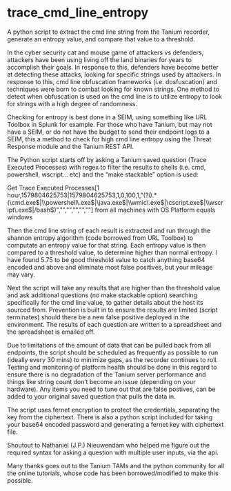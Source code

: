 # trace_cmd_line_entropy
A python script to extract the cmd line string from the Tanium recorder, generate an entropy value, and compare that value to a threshold.

In the cyber security cat and mouse game of attackers vs defenders, attackers have been using living off the land binaries for years to accomplish their goals. In response to this, defenders have become better at detecting these attacks, looking for specific strings used by attackers.  In response to this, cmd line obfuscation frameworks (i.e. dosfuscation) and techniques were born to combat looking for known strings.  One method to detect when obfuscation is used on the cmd line is to utilize entropy to look for strings with a high degree of randomness.  

Checking for entropy is best done in a SEIM, using something like URL Toolbox in Splunk for example. For those who have Tanium, but may not have a SEIM, or do not have the budget to send their endpoint logs to a SEIM, this a method to check for high cmd line entropy using the Threat Response module and the Tanium REST API. 

The Python script starts off by asking a Tanium saved question (Trace Executed Processes) with regex to filter the results to shells (i.e. cmd, powershell, wscript… etc) and the “make stackable” option is used:

Get Trace Executed Processes[1 hour,1579804625753|1579804625753,1,0,100,1,"(?i).*(\\cmd\.exe$|\\powershell\.exe$|\\java\.exe$|\\wmic\.exe$|\\cscript\.exe$|\\wscript\.exe$|\/bash$)","","","","",""] from all machines with OS Platform equals windows

Then the cmd line string of each result is extracted and run through the shannon entropy algorithm (code borrowed from URL Toolbox) to computate an entropy value for that string.  Each entropy value is then compared to a threshold value, to determine higher than normal entropy.  I have found 5.75 to be good threshold value to catch anything base64 encoded and above and eliminate most false positives, but your mileage may vary.

Next the script will take any results that are higher than the threshold value and ask additional questions (no make stackable option) searching specifically for the cmd line value, to gather details about the host its sourced from.  Prevention is built in to ensure the results are limited (script terminates) should there be a new false positive deployed in the environment.  The results of each question are written to a spreadsheet and the spreadsheet is emailed off. 

Due to limitations of the amount of data that can be pulled back from all endpoints, the script should be scheduled as frequently as possible to run (ideally every 30 mins) to minimize gaps, as the recorder continues to roll.  Testing and monitoring of platform health should be done in this regard to ensure there is no degradation of the Tanium server performance and things like string count don’t become an issue (depending on your hardware).  Any items you need to tune out that are false postives, can be added to your original saved question that pulls the data in.  

The script uses fernet encryption to protect the credentials, separating the key from the ciphertext. There is also a python script included for taking your base64 encoded password and generating a fernet key with ciphertext file.

Shoutout to Nathaniel (J.P.) Nieuwendam who helped me figure out the required syntax for asking a question with multiple user inputs, via the api. 

Many thanks goes out to the Tanium TAMs and the python community for all the online tutorials, whose code has been borrowed/modified to make this possible.
